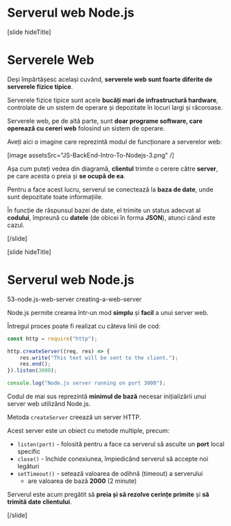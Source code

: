 # Serverul web Node.js

[slide hideTitle]

# Serverele Web

Deși împărtășesc același cuvând, **serverele web sunt foarte diferite de serverele fizice tipice**.

Serverele fizice tipice sunt acele **bucăți mari de infrastructură hardware**, controlate de un sistem de operare și depozitate în locuri largi și răcoroase.

Serverele web, pe de altă parte, sunt **doar programe software, care operează cu cereri web** folosind un sistem de operare.

Aveți aici o imagine care reprezintă modul de funcționare a serverelor web:

[image assetsSrc="JS-BackEnd-Intro-To-Nodejs-3.png" /]

Așa cum puteți vedea din diagramă, **clientul** trimite o cerere către **server**, pe care acesta o preia și **se ocupă de ea**.

Pentru a face acest lucru, serverul se conectează la **baza de date**, unde sunt depozitate toate informațiile.

În funcție de răspunsul bazei de date, el trimite un status adecvat al **codului**, împreună cu **datele** (de obicei în forma **JSON**), atunci când este cazul. 

[/slide]

[slide hideTitle]

# Serverul web Node.js

53-node.js-web-server
creating-a-web-server

Node.js permite crearea într-un mod **simplu** și **facil** a unui server web.

Întregul proces poate fi realizat cu câteva linii de cod:

```js
const http = require("http");

http.createServer((req, res) => {
    res.write("This text will be sent to the client.");
    res.end();
}).listen(3000);

console.log("Node.js server running on port 3000");
```

Codul de mai sus reprezintă **minimul de bază** necesar inițializării unui server web utilizând Node.js.

Metoda `createServer` creează un server HTTP.

Acest server este un obiect cu metode multiple, precum:

- `listen(port)` - folosită pentru a face ca serverul să asculte un **port** local specific
- `close()` - închide conexiunea, împiedicând serverul să accepte noi legături
- `setTimeout()` - setează valoarea de odihnă (timeout) a serverului
  * are valoarea de bază **2000** (2 minute)

Serverul este acum pregătit să **preia și să rezolve cerințe primite** și **să trimită date clientului**.

[/slide]